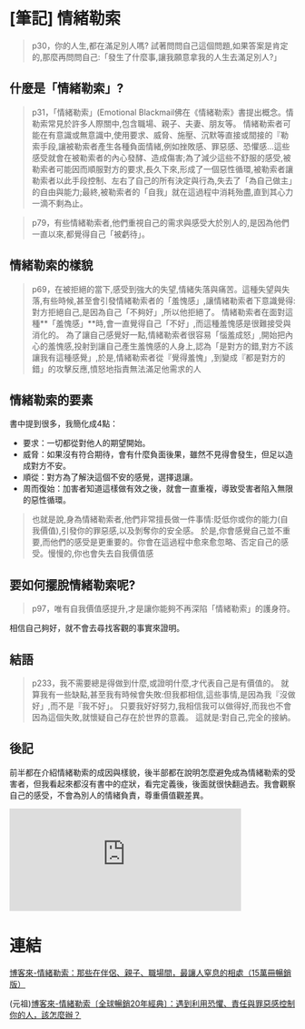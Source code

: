 # [筆記] 情緒勒索


> p30，你的人生,都在滿足別人嗎?
試著問問自己這個問題,如果答案是肯定的,那麼再問問自己:「發生了什麼事,讓我願意拿我的人生去滿足別人?」

<!--more-->
## 什麼是「情緒勒索」?
> p31，「情緒勒索」(Emotional Blackmail佛在《情緒勒索》書提出概念。情勒索常見於許多人際關中,包含職場、親子、夫妻、朋友等。
情緒勒索者可能在有意識或無意識中,使用要求、威脅、施壓、沉默等直接或間接的『勒索手段,讓被勒索者產生各種負面情緒,例如挫敗感、罪惡感、恐懼感…這些感受就會在被勒索者的內心發酵、造成傷害;為了減少這些不舒服的感受,被勒索者可能因而順服對方的要求,長久下來,形成了一個惡性循環,被勒索者讓勒索者以此手段控制、左右了自己的所有決定與行為,失去了「為自己做主」的自由與能力;最終,被勒索者的「自我」就在這過程中消耗殆盡,直到其心力一滴不剩為止。

> p79，有些情緒勒索者,他們重視自己的需求與感受大於別人的,是因為他們一直以來,都覺得自己「被虧待」。

## 情緒勒索的樣貌
> p69，在被拒絕的當下,感受到強大的失望,情緒失落與痛苦。這種失望與失落,有些時候,甚至會引發情緒勒索者的「羞愧感」,讓情緒勒索者下意識覺得:對方拒絕自己,是因為自己「不夠好」,所以他拒絕了。
情緒勒索者在面對這種**「羞愧感」**時,會一直覺得自己「不好」,而這種羞愧感是很難接受與消化的。
為了讓自己感覺好一點,情緒勒索者很容易「惱羞成怒」,開始把內心的羞愧感,投射到讓自己產生羞愧感的人身上,認為「是對方的錯,對方不該讓我有這種感覺」,於是,情緒勒索者從『覺得羞愧」,到變成『都是對方的錯」的攻擊反應,憤怒地指責無法滿足他需求的人

## 情緒勒索的要素
書中提到很多，我簡化成4點：

* 要求：一切都從對他人的期望開始。
* 威脅：如果沒有符合期待，會有什麼負面後果，雖然不見得會發生，但足以造成對方不安。
* 順從：對方為了解決這個不安的感覺，選擇退讓。
* 周而復始：加害者知道這樣做有效之後，就會一直重複，導致受害者陷入無限的惡性循環。

> 也就是說,身為情緒勒索者,他們非常擅長做一件事情:貶低你或你的能力(自我價值),引發你的罪惡感,以及剝奪你的安全感。
於是,你會感覺自己並不重要,而他們的感受是更重要的。你會在這過程中愈來愈忽略、否定自己的感受。慢慢的,你也會失去自我價值感


## 要如何擺脫情緒勒索呢?
> p97，唯有自我價值感提升,才是讓你能夠不再深陷「情緒勒索」的護身符。

相信自己夠好，就不會去尋找客觀的事實來證明。

## 結語
> p233，我不需要總是得做到什麼,或證明什麼,才代表自己是有價值的。
就算我有一些缺點,甚至我有時候會失敗:但我都相信,這些事情,是因為我『沒做好」,而不是『我不好」。
只要我好好努力,我相信我可以做得好,而我也不會因為這個失敗,就懷疑自己存在於世界的意義。
這就是:對自己,完全的接納。

## 後記
前半都在介紹情緒勒索的成因與樣貌，後半部都在說明怎麼避免成為情緒勒索的受害者，但我看起來都沒有書中的症狀，看完定義後，後面就很快翻過去。我會觀察自己的感受，不會為別人的情緒負責，尊重價值觀差異。

<iframe src="https://open.firstory.me/embed/story/cl7nfi9u704ka01wm8nbo1nim" height="180" width="81%" frameborder="0" scrolling="no"></iframe>

# 連結
[博客來-情緒勒索：那些在伴侶、親子、職場間，最讓人窒息的相處（15萬冊暢銷版）](https://www.books.com.tw/products/0010742371)

(元祖)[博客來-情緒勒索〔全球暢銷20年經典〕：遇到利用恐懼、責任與罪惡感控制你的人，該怎麼辦？](https://www.books.com.tw/products/0010762199)
